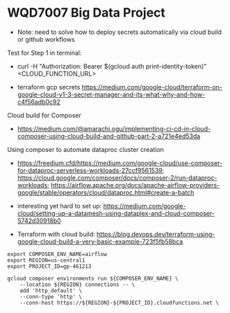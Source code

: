 # WQD7007 Big Data Project

- Note: need to solve how to deploy secrets automatically via cloud build or github workflows

Test for Step 1 in terminal:
- curl -H "Authorization: Bearer $(gcloud auth print-identity-token)" <CLOUD_FUNCTION_URL>

- terraform gcp secrets https://medium.com/google-cloud/terraform-on-google-cloud-v1-3-secret-manager-and-its-what-why-and-how-c4f56adb0c92

Cloud build for Composer
- https://medium.com/@amarachi.ogu/implementing-ci-cd-in-cloud-composer-using-cloud-build-and-github-part-2-a721e4ed53da

Using composer to automate dataproc cluster creation
- https://freedium.cfd/https://medium.com/google-cloud/use-composer-for-dataproc-serverless-workloads-27ccf9561539; https://cloud.google.com/composer/docs/composer-2/run-dataproc-workloads; https://airflow.apache.org/docs/apache-airflow-providers-google/stable/operators/cloud/dataproc.html#create-a-batch

- interesting yet hard to set up: https://medium.com/google-cloud/setting-up-a-datamesh-using-dataplex-and-cloud-composer-5742d30918b0

- Terraform with cloud build: https://blog.devops.dev/terraform-using-google-cloud-build-a-very-basic-example-723f5fb58bca


```
export COMPOSER_ENV_NAME=airflow
export REGION=us-central1
export PROJECT_ID=gp-461213

gcloud composer environments run ${COMPOSER_ENV_NAME} \
    --location ${REGION} connections -- \
    add 'http_default' \
    --conn-type 'http' \
    --conn-host https://${REGION}-${PROJECT_ID}.cloudfunctions.net \
```